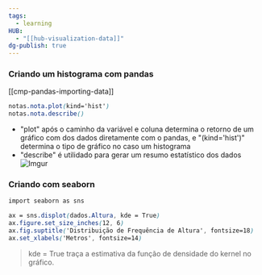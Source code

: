 ```yaml
---
tags:
  - learning
HUB:
  - "[[hub-visualization-data]]"
dg-publish: true
---
```

### Criando um histograma com pandas

[[cmp-pandas-importing-data]]

```css
notas.nota.plot(kind='hist')
notas.nota.describe()
```
- "plot" após o caminho da variável e coluna determina o retorno de um gráfico com dos dados diretamente com o pandas, e "(kind='hist')" determina o tipo de gráfico no caso um histograma
- "describe" é utilidado para gerar um resumo estatístico dos dados
![Imgur](https://i.imgur.com/hmOW1sO.png)


### Criando com seaborn


```css
import seaborn as sns

ax = sns.displot(dados.Altura, kde = True)
ax.figure.set_size_inches(12, 6)
ax.fig.suptitle('Distribuição de Frequência de Altura', fontsize=18)
ax.set_xlabels('Metros', fontsize=14)
```
> kde = True traça a estimativa da função de densidade do kernel no gráfico.



